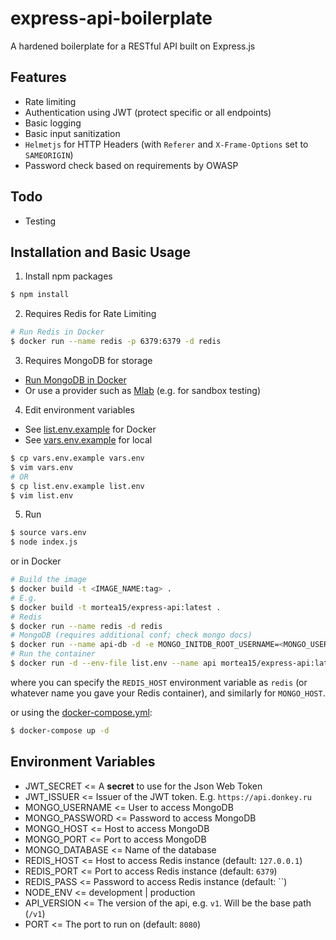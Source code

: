 # express-api-boilerplate
A hardened boilerplate for a RESTful API built on Express.js

## Features
- Rate limiting
- Authentication using JWT (protect specific or all endpoints)
- Basic logging
- Basic input sanitization
- `Helmetjs` for HTTP Headers (with `Referer` and `X-Frame-Options` set to `SAMEORIGIN`)
- Password check based on requirements by OWASP

## Todo
- Testing

## Installation and Basic Usage
1. Install npm packages
```bash
$ npm install
```
2. Requires Redis for Rate Limiting
```bash
# Run Redis in Docker
$ docker run --name redis -p 6379:6379 -d redis
```
3. Requires MongoDB for storage
- [Run MongoDB in Docker](https://hub.docker.com/_/mongo/#!)
- Or use a provider such as [Mlab](https://mlab.com/) (e.g. for sandbox testing)

4. Edit environment variables
- See [list.env.example](/list.env.example) for Docker
- See [vars.env.example](/vars.env.example) for local

```bash
$ cp vars.env.example vars.env
$ vim vars.env
# OR
$ cp list.env.example list.env
$ vim list.env
```

5. Run
```bash
$ source vars.env
$ node index.js
```

or in Docker
```bash
# Build the image
$ docker build -t <IMAGE_NAME:tag> .
# E.g.
$ docker build -t mortea15/express-api:latest .
# Redis
$ docker run --name redis -d redis
# MongoDB (requires additional conf; check mongo docs)
$ docker run --name api-db -d -e MONGO_INITDB_ROOT_USERNAME=<MONGO_USERNAME> -e MONGO_INITDB_ROOT_PASSWORD=<MONGO_PASSWORD> mongo
# Run the container
$ docker run -d --env-file list.env --name api mortea15/express-api:latest
```
where you can specify the `REDIS_HOST` environment variable as `redis` (or whatever name you gave your Redis container), and similarly for `MONGO_HOST`.

or using the [docker-compose.yml](/docker-compose.yml):
```bash
$ docker-compose up -d
```

## Environment Variables
- JWT_SECRET        <= A **secret** to use for the Json Web Token
- JWT_ISSUER        <= Issuer of the JWT token. E.g. `https://api.donkey.ru`
- MONGO_USERNAME    <= User to access MongoDB
- MONGO_PASSWORD    <= Password to access MongoDB
- MONGO_HOST        <= Host to access MongoDB
- MONGO_PORT        <= Port to access MongoDB
- MONGO_DATABASE    <= Name of the database
- REDIS_HOST        <= Host to access Redis instance (default: `127.0.0.1`)
- REDIS_PORT        <= Port to access Redis instance (default: `6379`)
- REDIS_PASS        <= Password to access Redis instance (default: ``)
- NODE_ENV          <= development | production
- API_VERSION       <= The version of the api, e.g. `v1`. Will be the base path (`/v1`)
- PORT              <= The port to run on (default: `8080`)
